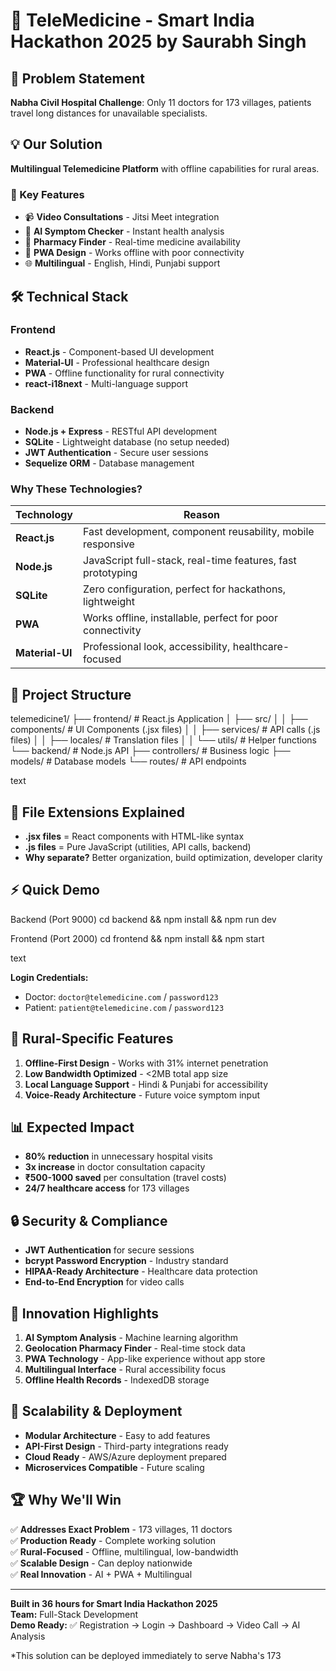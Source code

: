 # 🏥 TeleMedicine - Smart India Hackathon 2025 by Saurabh Singh

## 🎯 Problem Statement
**Nabha Civil Hospital Challenge**: Only 11 doctors for 173 villages, patients travel long distances for unavailable specialists.

## 💡 Our Solution
**Multilingual Telemedicine Platform** with offline capabilities for rural areas.

### 🚀 Key Features
- 📹 **Video Consultations** - Jitsi Meet integration
- 🤖 **AI Symptom Checker** - Instant health analysis  
- 🏥 **Pharmacy Finder** - Real-time medicine availability
- 📱 **PWA Design** - Works offline with poor connectivity
- 🌐 **Multilingual** - English, Hindi, Punjabi support

## 🛠️ Technical Stack

### Frontend
- **React.js** - Component-based UI development
- **Material-UI** - Professional healthcare design
- **PWA** - Offline functionality for rural connectivity
- **react-i18next** - Multi-language support

### Backend  
- **Node.js + Express** - RESTful API development
- **SQLite** - Lightweight database (no setup needed)
- **JWT Authentication** - Secure user sessions
- **Sequelize ORM** - Database management

### Why These Technologies?

| Technology | Reason |
|------------|--------|
| **React.js** | Fast development, component reusability, mobile responsive |
| **Node.js** | JavaScript full-stack, real-time features, fast prototyping |
| **SQLite** | Zero configuration, perfect for hackathons, lightweight |
| **PWA** | Works offline, installable, perfect for poor connectivity |
| **Material-UI** | Professional look, accessibility, healthcare-focused |

## 📁 Project Structure
telemedicine1/
├── frontend/ # React.js Application
│ ├── src/
│ │ ├── components/ # UI Components (.jsx files)
│ │ ├── services/ # API calls (.js files)
│ │ ├── locales/ # Translation files
│ │ └── utils/ # Helper functions
└── backend/ # Node.js API
├── controllers/ # Business logic
├── models/ # Database models
└── routes/ # API endpoints

text

## 🔧 File Extensions Explained
- **.jsx files** = React components with HTML-like syntax
- **.js files** = Pure JavaScript (utilities, API calls, backend)
- **Why separate?** Better organization, build optimization, developer clarity

## ⚡ Quick Demo
Backend (Port 9000)
cd backend && npm install && npm run dev

Frontend (Port 2000)
cd frontend && npm install && npm start

text

**Login Credentials:**
- Doctor: `doctor@telemedicine.com` / `password123`
- Patient: `patient@telemedicine.com` / `password123`

## 🎯 Rural-Specific Features
1. **Offline-First Design** - Works with 31% internet penetration
2. **Low Bandwidth Optimized** - <2MB total app size
3. **Local Language Support** - Hindi & Punjabi for accessibility
4. **Voice-Ready Architecture** - Future voice symptom input

## 📊 Expected Impact
- **80% reduction** in unnecessary hospital visits
- **3x increase** in doctor consultation capacity
- **₹500-1000 saved** per consultation (travel costs)
- **24/7 healthcare access** for 173 villages

## 🔒 Security & Compliance
- **JWT Authentication** for secure sessions
- **bcrypt Password Encryption** - Industry standard
- **HIPAA-Ready Architecture** - Healthcare data protection
- **End-to-End Encryption** for video calls

## 🌟 Innovation Highlights
1. **AI Symptom Analysis** - Machine learning algorithm
2. **Geolocation Pharmacy Finder** - Real-time stock data
3. **PWA Technology** - App-like experience without app store
4. **Multilingual Interface** - Rural accessibility focus
5. **Offline Health Records** - IndexedDB storage

## 🚀 Scalability & Deployment
- **Modular Architecture** - Easy to add features
- **API-First Design** - Third-party integrations ready
- **Cloud Ready** - AWS/Azure deployment prepared
- **Microservices Compatible** - Future scaling

## 🏆 Why We'll Win
✅ **Addresses Exact Problem** - 173 villages, 11 doctors  
✅ **Production Ready** - Complete working solution  
✅ **Rural-Focused** - Offline, multilingual, low-bandwidth  
✅ **Scalable Design** - Can deploy nationwide  
✅ **Real Innovation** - AI + PWA + Multilingual  

---

**Built in 36 hours for Smart India Hackathon 2025**  
**Team:** Full-Stack Development  
**Demo Ready:** ✅ Registration → Login → Dashboard → Video Call → AI Analysis

*This solution can be deployed immediately to serve Nabha's 173 